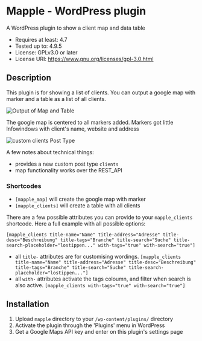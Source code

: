 # Mapple - WordPress plugin
A WordPress plugin to show a client map and data table

* Requires at least: 4.7
* Tested up to: 4.9.5
* License: GPLv3.0 or later
* License URI: https://www.gnu.org/licenses/gpl-3.0.html

## Description

This plugin is for showing a list of clients. 
You can output a google map with marker and a table as a list of all clients.

![Output of Map and Table](/../screenshots/screenshots/fe-output.jpg?raw=true "Output of Map and Table on the Front End")

The google map is centered to all markers added. Markers got little Infowindows with client's name, website and address

![custom clients Post Type](/../screenshots/screenshots/be-post.jpg?raw=true "New custom clients Post Type with address autocompletion")

A few notes about technical things:

*   provides a new custom post type `clients`
*   map functionality works over the REST_API

### Shortcodes

* `[mapple_map]` will create the google map with marker
* `[mapple_clients]` will create a table with all clients

There are a few possible attributes you can provide to your `mapple_clients` shortcode.
Here a full example with all possible options:

`[mapple_clients title-name="Name" title-address="Adresse" title-desc="Beschreibung" title-tags="Branche" title-search="Suche" title-search-placeholder="lostippen..." with-tags="true" with-search="true"]`
* all `title-` attributes are for customising wordings.
`[mapple_clients title-name="Name" title-address="Adresse" title-desc="Beschreibung" title-tags="Branche" title-search="Suche" title-search-placeholder="lostippen..."]`
* all `with-` attributes activate the tags coloumn, and filter when search is also active.
`[mapple_clients with-tags="true" with-search="true"]`

## Installation

1. Upload `mapple` directory to your `/wp-content/plugins/` directory
2. Activate the plugin through the 'Plugins' menu in WordPress
3. Get a Google Maps API key and enter on this plugin's settings page
